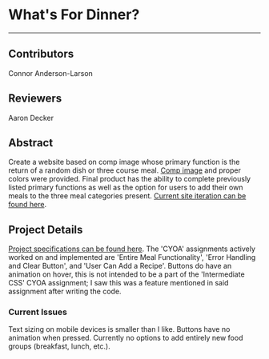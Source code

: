 # What's For Dinner?
---

## Contributors  
Connor Anderson-Larson

## Reviewers  
Aaron Decker

## Abstract  
Create a website based on comp image whose primary function is the return of a random dish or three course meal. [Comp image](https://frontend.turing.io/projects/module-1/assets/dinner/dinner_0.png) and proper colors were provided. Final product has the ability to complete previously listed primary functions as well as the option for users to add their own meals to the three meal categories present. [Current site iteration can be found here](https://connorandersonlarson.github.io/whats-for-dinner/).  

## Project Details

[Project specifications can be found here](https://frontend.turing.io/projects/module-1/dinner.html). The 'CYOA' assignments actively worked on and implemented are 'Entire Meal Functionality', 'Error Handling and Clear Button', and 'User Can Add a Recipe'. Buttons do have an animation on hover, this is not intended to be a part of the 'Intermediate CSS' CYOA assignment; I saw this was a feature mentioned in said assignment after writing the code.

### Current Issues   
Text sizing on mobile devices is smaller than I like. Buttons have no animation when pressed. Currently no options to add entirely new food groups (breakfast, lunch, etc.).

